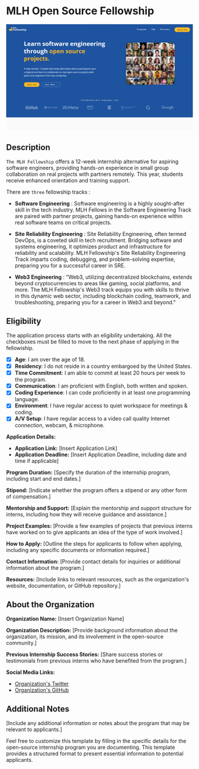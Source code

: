 # **MLH Open Source Fellowship**

![alt text](./MLH.png)

## Description
`The MLH Fellowship` offers a 12-week internship alternative for aspiring software engineers, providing hands-on experience in small group collaboration on real projects with partners remotely. This year, students receive enhanced orientation and training support. 

There are `three` fellowship tracks :

- **Software Engineering** : Software engineering is a highly sought-after skill in the tech industry. MLH Fellows in the Software Engineering Track are paired with partner projects, gaining hands-on experience within real software teams on critical projects.

- **Site Reliability Engineering** : Site Reliability Engineering, often termed DevOps, is a coveted skill in tech recruitment. Bridging software and systems engineering, it optimizes product and infrastructure for reliability and scalability. MLH Fellowship's Site Reliability Engineering Track imparts coding, debugging, and problem-solving expertise, preparing you for a successful career in SRE.

- **Web3 Engineering** : "Web3, utilizing decentralized blockchains, extends beyond cryptocurrencies to areas like gaming, social platforms, and more. The MLH Fellowship's Web3 track equips you with skills to thrive in this dynamic web sector, including blockchain coding, teamwork, and troubleshooting, preparing you for a career in Web3 and beyond."

## Eligibility
The application process starts with an eligibility undertaking. All the checkboxes must be filled to move to the next phase of applying in the fellowiship. 

- [x] **Age**: I am over the age of 18.
- [x] **Residency**: I do not reside in a country embargoed by the United States.
- [x] **Time Commitment**: I am able to commit at least 20 hours per week to the program.
- [x] **Communication**: I am proficient with English, both written and spoken.
- [x] **Coding Experience**: I can code proficiently in at least one programming language.
- [x] **Environment**: I have regular access to quiet workspace for meetings & coding.
- [x] **A/V Setup**: I have regular access to a video call quality Internet connection, webcam, & microphone.

**Application Details:**
- **Application Link:** [Insert Application Link]
- **Application Deadline:** [Insert Application Deadline, including date and time if applicable]

**Program Duration:**
[Specify the duration of the internship program, including start and end dates.]

**Stipend:**
[Indicate whether the program offers a stipend or any other form of compensation.]

**Mentorship and Support:**
[Explain the mentorship and support structure for interns, including how they will receive guidance and assistance.]

**Project Examples:**
[Provide a few examples of projects that previous interns have worked on to give applicants an idea of the type of work involved.]

**How to Apply:**
[Outline the steps for applicants to follow when applying, including any specific documents or information required.]

**Contact Information:**
[Provide contact details for inquiries or additional information about the program.]

**Resources:**
[Include links to relevant resources, such as the organization's website, documentation, or GitHub repository.]

## About the Organization

**Organization Name:** [Insert Organization Name]

**Organization Description:**
[Provide background information about the organization, its mission, and its involvement in the open-source community.]

**Previous Internship Success Stories:**
[Share success stories or testimonials from previous interns who have benefited from the program.]

**Social Media Links:**
- [Organization's Twitter](https://twitter.com/organization)
- [Organization's GitHub](https://github.com/organization)

## Additional Notes

[Include any additional information or notes about the program that may be relevant to applicants.]

Feel free to customize this template by filling in the specific details for the open-source internship program you are documenting. This template provides a structured format to present essential information to potential applicants.
